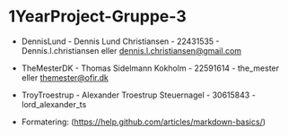 # 1YearProject-Gruppe-3

* DennisLund - Dennis Lund Christiansen - 22431535 - Dennis.l.christiansen eller dennis.l.christiansen@gmail.com
* TheMesterDK - Thomas Sidelmann Kokholm - 22591614 - the_mester eller themester@ofir.dk
* TroyTroestrup - Alexander Troestrup Steuernagel - 30615843 - lord_alexander_ts

* Formatering: (https://help.github.com/articles/markdown-basics/)

